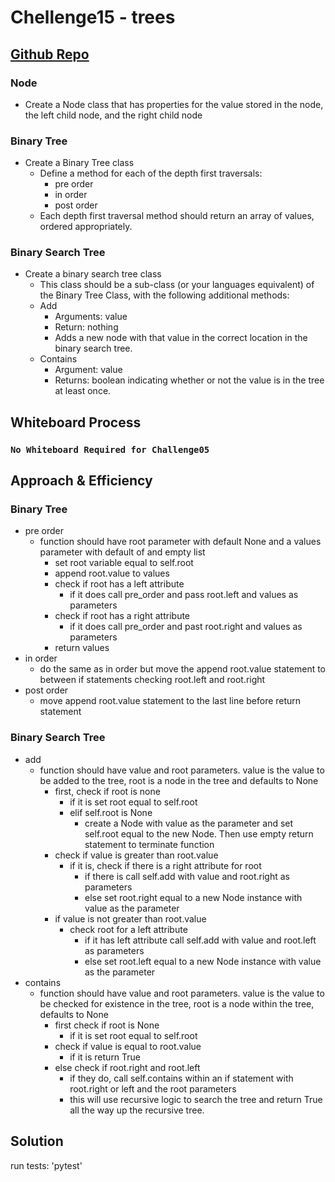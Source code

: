# Chellenge15 - trees
## [Github Repo](https://github.com/ekalbers/data-structures-and-algorithms)
### Node
- Create a Node class that has properties for the value stored in the node, the left child node, and the right child node
### Binary Tree
- Create a Binary Tree class
  - Define a method for each of the depth first traversals:
    - pre order
    - in order
    - post order
  - Each depth first traversal method should return an array of values, ordered appropriately.
### Binary Search Tree
- Create a binary search tree class
  - This class should be a sub-class (or your languages equivalent) of the Binary Tree Class, with the following additional methods:
  - Add
    - Arguments: value
    - Return: nothing
    - Adds a new node with that value in the correct location in the binary search tree.
  - Contains
    - Argument: value
    - Returns: boolean indicating whether or not the value is in the tree at least once.

## Whiteboard Process
### `No Whiteboard Required for Challenge05`

## Approach & Efficiency
### Binary Tree
  - pre order
    - function should have root parameter with default None and a values parameter with default of and empty list
      - set root variable equal to self.root
      - append root.value to values
      - check if root has a left attribute
        - if it does call pre_order and pass root.left and values as parameters
      - check if root has a right attribute
        - if it does call pre_order and past root.right and values as parameters
      - return values
  - in order
    - do the same as in order but move the append root.value statement to between if statements checking root.left and root.right
  - post order
    - move append root.value statement to the last line before return statement
### Binary Search Tree
  - add
    - function should have value and root parameters. value is the value to be added to the tree, root is a node in the tree and defaults to None
      - first, check if root is none
        - if it is set root equal to self.root
        - elif self.root is None
          - create a Node with value as the parameter and set self.root equal to the new Node. Then use empty return statement to terminate function
      - check if value is greater than root.value
        - if it is, check if there is a right attribute for root
          - if there is call self.add with value and root.right as parameters
          - else set root.right equal to a new Node instance with value as the parameter
      - if value is not greater than root.value
        - check root for a left attribute
          - if it has left attribute call self.add with value and root.left as parameters
          - else set root.left equal to a new Node instance with value as the parameter
  - contains
    - function should have value and root parameters. value is the value to be checked for existence in the tree, root is a node within the tree, defaults to None
      - first check if root is None
        - if it is set root equal to self.root
      - check if value is equal to root.value
        - if it is return True
      - else check if root.right and root.left
        - if they do, call self.contains within an if statement with root.right or left and the root parameters
        - this will use recursive logic to search the tree and return True all the way up the recursive tree.


## Solution
run tests: 'pytest'
